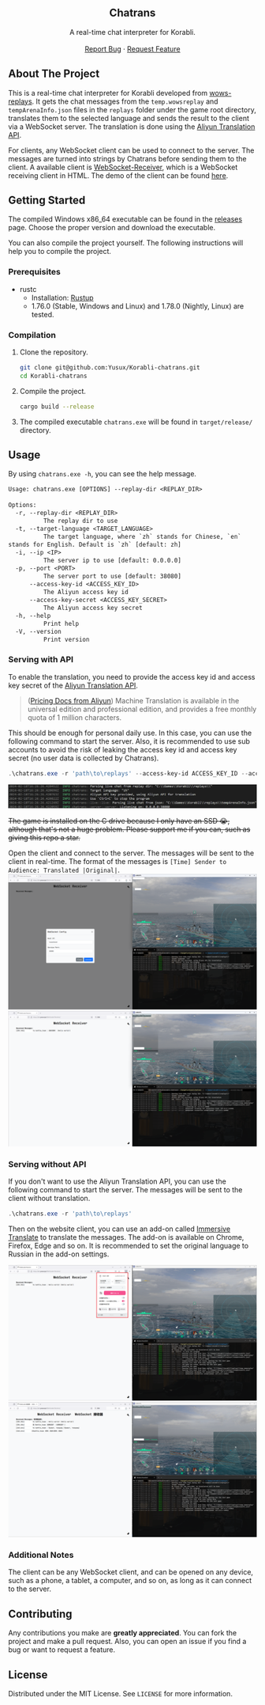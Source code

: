 <div align="center">
    <h2 align="center">Chatrans</h2>
    <p align="center">
        A real-time chat interpreter for Korabli.
        <br />
        <br />
        <a href="https://github.com/Yusux/Korabli-chatrans/issues">Report Bug</a>
        ·
        <a href="https://github.com/Yusux/Korabli-chatrans/issues">Request Feature</a>
    </p>
</div>

## About The Project

This is a real-time chat interpreter for Korabli developed from [wows-replays](https://github.com/lkolbly/wows-replays). It gets the chat messages from the `temp.wowsreplay` and `tempArenaInfo.json` files in the `replays` folder under the game root directory, translates them to the selected language and sends the result to the client via a WebSocket server. The translation is done using the [Aliyun Translation API](https://www.aliyun.com/product/ai/alimt). 

For clients, any WebSocket client can be used to connect to the server. The messages are turned into strings by Chatrans before sending them to the client. A available client is [WebSocket-Receiver](https://github.com/Yusux/WebSocket-Receiver), which is a WebSocket receiving client in HTML. The demo of the client can be found [here](https://lab.yusux.xyz/WebSocket-Receiver). 


## Getting Started

The compiled Windows x86_64 executable can be found in the [releases](https://github.com/Yusux/Korabli-chatrans/releases) page. Choose the proper version and download the executable.

You can also compile the project yourself. The following instructions will help you to compile the project.

### Prerequisites

- rustc
  - Installation: [Rustup](https://rustup.rs/)
  - 1.76.0 (Stable, Windows and Linux) and 1.78.0 (Nightly, Linux) are tested.

### Compilation

1. Clone the repository.
    ``` sh
    git clone git@github.com:Yusux/Korabli-chatrans.git
    cd Korabli-chatrans
    ```
2. Compile the project.
    ``` sh
    cargo build --release
    ```
3. The compiled executable `chatrans.exe` will be found in `target/release/` directory.

## Usage

By using `chatrans.exe -h`, you can see the help message.

``` text
Usage: chatrans.exe [OPTIONS] --replay-dir <REPLAY_DIR>

Options:
  -r, --replay-dir <REPLAY_DIR>
          The replay dir to use
  -t, --target-language <TARGET_LANGUAGE>
          The target language, where `zh` stands for Chinese, `en` stands for English. Default is `zh` [default: zh]
  -i, --ip <IP>
          The server ip to use [default: 0.0.0.0]
  -p, --port <PORT>
          The server port to use [default: 38080]
      --access-key-id <ACCESS_KEY_ID>
          The Aliyun access key id
      --access-key-secret <ACCESS_KEY_SECRET>
          The Aliyun access key secret
  -h, --help
          Print help
  -V, --version
          Print version
```

### Serving with API

To enable the translation, you need to provide the access key id and access key secret of the [Aliyun Translation API](https://www.aliyun.com/product/ai/alimt).

> ([Pricing Docs from Aliyun](https://www.alibabacloud.com/help/en/machine-translation/product-overview/product-pricing)) Machine Translation is available in the universal edition and professional edition, and provides a free monthly quota of 1 million characters.

This should be enough for personal daily use. In this case, you can use the following command to start the server. Also, it is recommended to use sub accounts to avoid the risk of leaking the access key id and access key secret (no user data is collected by Chatrans). 

``` powershell
.\chatrans.exe -r 'path\to\replays' --access-key-id ACCESS_KEY_ID --access-key-secret ACCESS_KEY_SECRET
```

![Serving with API](docs/images/serving_with_api.png)

~~The game is installed on the C drive because I only have an SSD 😭, although that's not a huge problem. Please support me if you can, such as giving this repo a star.~~

Open the client and connect to the server. The messages will be sent to the client in real-time. The format of the messages is `[Time] Sender to Audience: Translated |Original|`.
![Serving with API - Connecting](docs/images/serving_with_api_connecting.png)
![Serving with API - Message Sent](docs/images/serving_with_api_message.png)

### Serving without API

If you don't want to use the Aliyun Translation API, you can use the following command to start the server. The messages will be sent to the client without translation.

``` powershell
.\chatrans.exe -r 'path\to\replays'
```

Then on the website client, you can use an add-on called [Immersive Translate](https://immersivetranslate.com/) to translate the messages. The add-on is available on Chrome, Firefox, Edge and so on. It is recommended to set the original language to Russian in the add-on settings.

![Serving without API - Connecting](docs/images/serving_without_api_setting.png)
![Serving without API - Message Sent](docs/images/serving_without_api_message.png)

### Additional Notes

The client can be any WebSocket client, and can be opened on any device, such as a phone, a tablet, a computer, and so on, as long as it can connect to the server.

## Contributing

Any contributions you make are **greatly appreciated**. You can fork the project and make a pull request. Also, you can open an issue if you find a bug or want to request a feature.

## License

Distributed under the MIT License. See `LICENSE` for more information.
